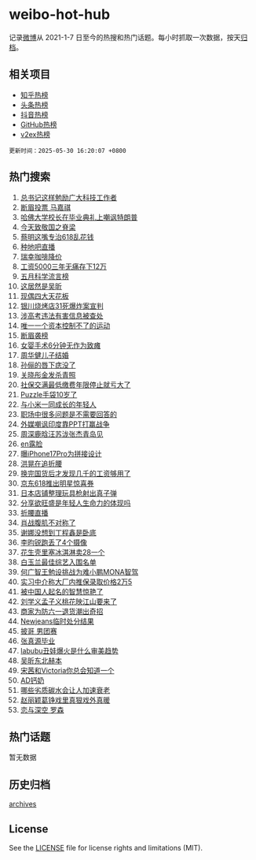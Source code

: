 # weibo-hot-hub

记录[微博](https://www.weibo.com)从 2021-1-7 日至今的热搜和热门话题。每小时抓取一次数据，按天[归档](archives)。

## 相关项目

- [知乎热榜](https://github.com/lonnyzhang423/zhihu-hot-hub)
- [头条热榜](https://github.com/lonnyzhang423/toutiao-hot-hub)
- [抖音热榜](https://github.com/lonnyzhang423/douyin-hot-hub)
- [GitHub热榜](https://github.com/lonnyzhang423/github-hot-hub)
- [v2ex热榜](https://github.com/lonnyzhang423/v2ex-hot-hub)


`更新时间：2025-05-30 16:20:07 +0800`

## 热门搜索

1. [总书记这样勉励广大科技工作者](https://m.weibo.cn/search?containerid=100103type%3D1%26t%3D10%26q%3D%23%E6%80%BB%E4%B9%A6%E8%AE%B0%E8%BF%99%E6%A0%B7%E5%8B%89%E5%8A%B1%E5%B9%BF%E5%A4%A7%E7%A7%91%E6%8A%80%E5%B7%A5%E4%BD%9C%E8%80%85%23&stream_entry_id=51&isnewpage=1&extparam=seat%3D1%26cate%3D10103%26pos%3D0%26filter_type%3Drealtimehot%26q%3D%2523%25E6%2580%25BB%25E4%25B9%25A6%25E8%25AE%25B0%25E8%25BF%2599%25E6%25A0%25B7%25E5%258B%2589%25E5%258A%25B1%25E5%25B9%25BF%25E5%25A4%25A7%25E7%25A7%2591%25E6%258A%2580%25E5%25B7%25A5%25E4%25BD%259C%25E8%2580%2585%2523%26c_type%3D51%26dgr%3D0%26stream_entry_id%3D51%26display_time%3D1748593206%26pre_seqid%3D17485932061940412096326)
1. [断眉投票 马嘉祺](https://m.weibo.cn/search?containerid=100103type%3D1%26t%3D10%26q%3D%E6%96%AD%E7%9C%89%E6%8A%95%E7%A5%A8+%E9%A9%AC%E5%98%89%E7%A5%BA&stream_entry_id=31&isnewpage=1&extparam=seat%3D1%26realpos%3D1%26flag%3D1%26stream_entry_id%3D31%26band_rank%3D1%26dgr%3D0%26pos%3D0%26filter_type%3Drealtimehot%26q%3D%25E6%2596%25AD%25E7%259C%2589%25E6%258A%2595%25E7%25A5%25A8%2520%25E9%25A9%25AC%25E5%2598%2589%25E7%25A5%25BA%26c_type%3D31%26lcate%3D5001%26cate%3D5001%26display_time%3D1748593206%26pre_seqid%3D17485932061940412096326)
1. [哈佛大学校长在毕业典礼上嘲讽特朗普](https://m.weibo.cn/search?containerid=100103type%3D1%26t%3D10%26q%3D%23%E5%93%88%E4%BD%9B%E5%A4%A7%E5%AD%A6%E6%A0%A1%E9%95%BF%E5%9C%A8%E6%AF%95%E4%B8%9A%E5%85%B8%E7%A4%BC%E4%B8%8A%E5%98%B2%E8%AE%BD%E7%89%B9%E6%9C%97%E6%99%AE%23&stream_entry_id=31&isnewpage=1&extparam=seat%3D1%26realpos%3D2%26flag%3D1%26stream_entry_id%3D31%26band_rank%3D2%26dgr%3D0%26pos%3D1%26filter_type%3Drealtimehot%26q%3D%2523%25E5%2593%2588%25E4%25BD%259B%25E5%25A4%25A7%25E5%25AD%25A6%25E6%25A0%25A1%25E9%2595%25BF%25E5%259C%25A8%25E6%25AF%2595%25E4%25B8%259A%25E5%2585%25B8%25E7%25A4%25BC%25E4%25B8%258A%25E5%2598%25B2%25E8%25AE%25BD%25E7%2589%25B9%25E6%259C%2597%25E6%2599%25AE%2523%26c_type%3D31%26lcate%3D5001%26cate%3D5001%26display_time%3D1748593206%26pre_seqid%3D17485932061940412096326)
1. [今天致敬国之脊梁](https://m.weibo.cn/search?containerid=100103type%3D1%26t%3D10%26q%3D%23%E4%BB%8A%E5%A4%A9%E8%87%B4%E6%95%AC%E5%9B%BD%E4%B9%8B%E8%84%8A%E6%A2%81%23&stream_entry_id=31&isnewpage=1&extparam=seat%3D1%26realpos%3D3%26flag%3D0%26stream_entry_id%3D31%26band_rank%3D3%26dgr%3D0%26pos%3D2%26filter_type%3Drealtimehot%26q%3D%2523%25E4%25BB%258A%25E5%25A4%25A9%25E8%2587%25B4%25E6%2595%25AC%25E5%259B%25BD%25E4%25B9%258B%25E8%2584%258A%25E6%25A2%2581%2523%26c_type%3D31%26lcate%3D5001%26cate%3D5001%26display_time%3D1748593206%26pre_seqid%3D17485932061940412096326)
1. [蔡明这嘴专治618乱花钱](https://m.weibo.cn/search?containerid=100103type%3D1%26t%3D10%26q%3D%23%E8%94%A1%E6%98%8E%E8%BF%99%E5%98%B4%E4%B8%93%E6%B2%BB618%E4%B9%B1%E8%8A%B1%E9%92%B1%23&stream_entry_id=31&isnewpage=1&extparam=seat%3D1%26lcate%3D5001%26stream_entry_id%3D31%26band_rank%3D4%26dgr%3D0%26adid%3D288222%26topic_ad%3D1%26pos%3D3%26filter_type%3Drealtimehot%26q%3D%2523%25E8%2594%25A1%25E6%2598%258E%25E8%25BF%2599%25E5%2598%25B4%25E4%25B8%2593%25E6%25B2%25BB618%25E4%25B9%25B1%25E8%258A%25B1%25E9%2592%25B1%2523%26c_type%3D31%26is_ad_pos%3D1%26cate%3D5001%26display_time%3D1748593206%26pre_seqid%3D17485932061940412096326)
1. [种地吧直播](https://m.weibo.cn/search?containerid=100103type%3D1%26t%3D10%26q%3D%E7%A7%8D%E5%9C%B0%E5%90%A7%E7%9B%B4%E6%92%AD&stream_entry_id=31&isnewpage=1&extparam=seat%3D1%26realpos%3D4%26flag%3D1%26stream_entry_id%3D31%26band_rank%3D4%26dgr%3D0%26pos%3D4%26filter_type%3Drealtimehot%26q%3D%25E7%25A7%258D%25E5%259C%25B0%25E5%2590%25A7%25E7%259B%25B4%25E6%2592%25AD%26c_type%3D31%26lcate%3D5001%26cate%3D5001%26display_time%3D1748593206%26pre_seqid%3D17485932061940412096326)
1. [瑞幸咖啡降价](https://m.weibo.cn/search?containerid=100103type%3D1%26t%3D10%26q%3D%23%E7%91%9E%E5%B9%B8%E5%92%96%E5%95%A1%E9%99%8D%E4%BB%B7%23&stream_entry_id=31&isnewpage=1&extparam=seat%3D1%26realpos%3D5%26flag%3D2%26stream_entry_id%3D31%26band_rank%3D5%26dgr%3D0%26pos%3D5%26filter_type%3Drealtimehot%26q%3D%2523%25E7%2591%259E%25E5%25B9%25B8%25E5%2592%2596%25E5%2595%25A1%25E9%2599%258D%25E4%25BB%25B7%2523%26c_type%3D31%26lcate%3D5001%26cate%3D5001%26display_time%3D1748593206%26pre_seqid%3D17485932061940412096326)
1. [工资5000三年无痛存下12万](https://m.weibo.cn/search?containerid=100103type%3D1%26t%3D10%26q%3D%E5%B7%A5%E8%B5%845000%E4%B8%89%E5%B9%B4%E6%97%A0%E7%97%9B%E5%AD%98%E4%B8%8B12%E4%B8%87&stream_entry_id=31&isnewpage=1&extparam=seat%3D1%26realpos%3D6%26flag%3D2%26stream_entry_id%3D31%26band_rank%3D6%26dgr%3D0%26pos%3D6%26filter_type%3Drealtimehot%26q%3D%25E5%25B7%25A5%25E8%25B5%25845000%25E4%25B8%2589%25E5%25B9%25B4%25E6%2597%25A0%25E7%2597%259B%25E5%25AD%2598%25E4%25B8%258B12%25E4%25B8%2587%26c_type%3D31%26lcate%3D5001%26cate%3D5001%26display_time%3D1748593206%26pre_seqid%3D17485932061940412096326)
1. [五月科学流言榜](https://m.weibo.cn/search?containerid=100103type%3D1%26t%3D10%26q%3D%23%E4%BA%94%E6%9C%88%E7%A7%91%E5%AD%A6%E6%B5%81%E8%A8%80%E6%A6%9C%23&stream_entry_id=31&isnewpage=1&extparam=seat%3D1%26lcate%3D5001%26stream_entry_id%3D31%26band_rank%3D7%26dgr%3D0%26adid%3D288358%26pos%3D7%26filter_type%3Drealtimehot%26q%3D%2523%25E4%25BA%2594%25E6%259C%2588%25E7%25A7%2591%25E5%25AD%25A6%25E6%25B5%2581%25E8%25A8%2580%25E6%25A6%259C%2523%26c_type%3D31%26is_ad_pos%3D1%26cate%3D5001%26display_time%3D1748593206%26pre_seqid%3D17485932061940412096326)
1. [这居然是吴昕](https://m.weibo.cn/search?containerid=100103type%3D1%26t%3D10%26q%3D%E8%BF%99%E5%B1%85%E7%84%B6%E6%98%AF%E5%90%B4%E6%98%95&stream_entry_id=31&isnewpage=1&extparam=seat%3D1%26realpos%3D7%26flag%3D1%26stream_entry_id%3D31%26band_rank%3D7%26dgr%3D0%26pos%3D8%26filter_type%3Drealtimehot%26q%3D%25E8%25BF%2599%25E5%25B1%2585%25E7%2584%25B6%25E6%2598%25AF%25E5%2590%25B4%25E6%2598%2595%26c_type%3D31%26lcate%3D5001%26cate%3D5001%26display_time%3D1748593206%26pre_seqid%3D17485932061940412096326)
1. [现偶四大天花板](https://m.weibo.cn/search?containerid=100103type%3D1%26t%3D10%26q%3D%E7%8E%B0%E5%81%B6%E5%9B%9B%E5%A4%A7%E5%A4%A9%E8%8A%B1%E6%9D%BF&stream_entry_id=31&isnewpage=1&extparam=seat%3D1%26realpos%3D8%26flag%3D1%26stream_entry_id%3D31%26band_rank%3D8%26dgr%3D0%26pos%3D9%26filter_type%3Drealtimehot%26q%3D%25E7%258E%25B0%25E5%2581%25B6%25E5%259B%259B%25E5%25A4%25A7%25E5%25A4%25A9%25E8%258A%25B1%25E6%259D%25BF%26c_type%3D31%26lcate%3D5001%26cate%3D5001%26display_time%3D1748593206%26pre_seqid%3D17485932061940412096326)
1. [银川烧烤店31死爆炸案宣判](https://m.weibo.cn/search?containerid=100103type%3D1%26t%3D10%26q%3D%23%E9%93%B6%E5%B7%9D%E7%83%A7%E7%83%A4%E5%BA%9731%E6%AD%BB%E7%88%86%E7%82%B8%E6%A1%88%E5%AE%A3%E5%88%A4%23&stream_entry_id=31&isnewpage=1&extparam=seat%3D1%26realpos%3D9%26flag%3D0%26stream_entry_id%3D31%26band_rank%3D9%26dgr%3D0%26pos%3D10%26filter_type%3Drealtimehot%26q%3D%2523%25E9%2593%25B6%25E5%25B7%259D%25E7%2583%25A7%25E7%2583%25A4%25E5%25BA%259731%25E6%25AD%25BB%25E7%2588%2586%25E7%2582%25B8%25E6%25A1%2588%25E5%25AE%25A3%25E5%2588%25A4%2523%26c_type%3D31%26lcate%3D5001%26cate%3D5001%26display_time%3D1748593206%26pre_seqid%3D17485932061940412096326)
1. [涉高考违法有害信息被查处](https://m.weibo.cn/search?containerid=100103type%3D1%26t%3D10%26q%3D%23%E6%B6%89%E9%AB%98%E8%80%83%E8%BF%9D%E6%B3%95%E6%9C%89%E5%AE%B3%E4%BF%A1%E6%81%AF%E8%A2%AB%E6%9F%A5%E5%A4%84%23&stream_entry_id=31&isnewpage=1&extparam=seat%3D1%26realpos%3D10%26flag%3D1%26stream_entry_id%3D31%26band_rank%3D10%26dgr%3D0%26pos%3D11%26filter_type%3Drealtimehot%26q%3D%2523%25E6%25B6%2589%25E9%25AB%2598%25E8%2580%2583%25E8%25BF%259D%25E6%25B3%2595%25E6%259C%2589%25E5%25AE%25B3%25E4%25BF%25A1%25E6%2581%25AF%25E8%25A2%25AB%25E6%259F%25A5%25E5%25A4%2584%2523%26c_type%3D31%26lcate%3D5001%26cate%3D5001%26display_time%3D1748593206%26pre_seqid%3D17485932061940412096326)
1. [唯一一个资本控制不了的运动](https://m.weibo.cn/search?containerid=100103type%3D1%26t%3D10%26q%3D%E5%94%AF%E4%B8%80%E4%B8%80%E4%B8%AA%E8%B5%84%E6%9C%AC%E6%8E%A7%E5%88%B6%E4%B8%8D%E4%BA%86%E7%9A%84%E8%BF%90%E5%8A%A8&stream_entry_id=31&isnewpage=1&extparam=seat%3D1%26realpos%3D11%26flag%3D1%26stream_entry_id%3D31%26band_rank%3D11%26dgr%3D0%26pos%3D12%26filter_type%3Drealtimehot%26q%3D%25E5%2594%25AF%25E4%25B8%2580%25E4%25B8%2580%25E4%25B8%25AA%25E8%25B5%2584%25E6%259C%25AC%25E6%258E%25A7%25E5%2588%25B6%25E4%25B8%258D%25E4%25BA%2586%25E7%259A%2584%25E8%25BF%2590%25E5%258A%25A8%26c_type%3D31%26lcate%3D5001%26cate%3D5001%26display_time%3D1748593206%26pre_seqid%3D17485932061940412096326)
1. [断眉袭榜](https://m.weibo.cn/search?containerid=100103type%3D1%26t%3D10%26q%3D%23%E6%96%AD%E7%9C%89%E8%A2%AD%E6%A6%9C%23&stream_entry_id=31&isnewpage=1&extparam=seat%3D1%26realpos%3D12%26flag%3D2%26stream_entry_id%3D31%26band_rank%3D12%26dgr%3D0%26pos%3D13%26filter_type%3Drealtimehot%26q%3D%2523%25E6%2596%25AD%25E7%259C%2589%25E8%25A2%25AD%25E6%25A6%259C%2523%26c_type%3D31%26lcate%3D5001%26cate%3D5001%26display_time%3D1748593206%26pre_seqid%3D17485932061940412096326)
1. [女婴手术6分钟无作为致瘫](https://m.weibo.cn/search?containerid=100103type%3D1%26t%3D10%26q%3D%23%E5%A5%B3%E5%A9%B4%E6%89%8B%E6%9C%AF6%E5%88%86%E9%92%9F%E6%97%A0%E4%BD%9C%E4%B8%BA%E8%87%B4%E7%98%AB%23&stream_entry_id=31&isnewpage=1&extparam=seat%3D1%26realpos%3D13%26flag%3D2%26stream_entry_id%3D31%26band_rank%3D13%26dgr%3D0%26pos%3D14%26filter_type%3Drealtimehot%26q%3D%2523%25E5%25A5%25B3%25E5%25A9%25B4%25E6%2589%258B%25E6%259C%25AF6%25E5%2588%2586%25E9%2592%259F%25E6%2597%25A0%25E4%25BD%259C%25E4%25B8%25BA%25E8%2587%25B4%25E7%2598%25AB%2523%26c_type%3D31%26lcate%3D5001%26cate%3D5001%26display_time%3D1748593206%26pre_seqid%3D17485932061940412096326)
1. [周华健儿子结婚](https://m.weibo.cn/search?containerid=100103type%3D1%26t%3D10%26q%3D%23%E5%91%A8%E5%8D%8E%E5%81%A5%E5%84%BF%E5%AD%90%E7%BB%93%E5%A9%9A%23&stream_entry_id=31&isnewpage=1&extparam=seat%3D1%26realpos%3D14%26flag%3D1%26stream_entry_id%3D31%26band_rank%3D14%26dgr%3D0%26pos%3D15%26filter_type%3Drealtimehot%26q%3D%2523%25E5%2591%25A8%25E5%258D%258E%25E5%2581%25A5%25E5%2584%25BF%25E5%25AD%2590%25E7%25BB%2593%25E5%25A9%259A%2523%26c_type%3D31%26lcate%3D5001%26cate%3D5001%26display_time%3D1748593206%26pre_seqid%3D17485932061940412096326)
1. [孙俪的唇下痣没了](https://m.weibo.cn/search?containerid=100103type%3D1%26t%3D10%26q%3D%23%E5%AD%99%E4%BF%AA%E7%9A%84%E5%94%87%E4%B8%8B%E7%97%A3%E6%B2%A1%E4%BA%86%23&stream_entry_id=31&isnewpage=1&extparam=seat%3D1%26realpos%3D15%26flag%3D2%26stream_entry_id%3D31%26band_rank%3D15%26dgr%3D0%26pos%3D16%26filter_type%3Drealtimehot%26q%3D%2523%25E5%25AD%2599%25E4%25BF%25AA%25E7%259A%2584%25E5%2594%2587%25E4%25B8%258B%25E7%2597%25A3%25E6%25B2%25A1%25E4%25BA%2586%2523%26c_type%3D31%26lcate%3D5001%26cate%3D5001%26display_time%3D1748593206%26pre_seqid%3D17485932061940412096326)
1. [关晓彤金发杀青照](https://m.weibo.cn/search?containerid=100103type%3D1%26t%3D10%26q%3D%E5%85%B3%E6%99%93%E5%BD%A4%E9%87%91%E5%8F%91%E6%9D%80%E9%9D%92%E7%85%A7&stream_entry_id=31&isnewpage=1&extparam=seat%3D1%26realpos%3D16%26flag%3D1%26stream_entry_id%3D31%26band_rank%3D16%26dgr%3D0%26pos%3D17%26filter_type%3Drealtimehot%26q%3D%25E5%2585%25B3%25E6%2599%2593%25E5%25BD%25A4%25E9%2587%2591%25E5%258F%2591%25E6%259D%2580%25E9%259D%2592%25E7%2585%25A7%26c_type%3D31%26lcate%3D5001%26cate%3D5001%26display_time%3D1748593206%26pre_seqid%3D17485932061940412096326)
1. [社保交满最低缴费年限停止就亏大了](https://m.weibo.cn/search?containerid=100103type%3D1%26t%3D10%26q%3D%E7%A4%BE%E4%BF%9D%E4%BA%A4%E6%BB%A1%E6%9C%80%E4%BD%8E%E7%BC%B4%E8%B4%B9%E5%B9%B4%E9%99%90%E5%81%9C%E6%AD%A2%E5%B0%B1%E4%BA%8F%E5%A4%A7%E4%BA%86&stream_entry_id=31&isnewpage=1&extparam=seat%3D1%26realpos%3D17%26flag%3D0%26stream_entry_id%3D31%26band_rank%3D17%26dgr%3D0%26pos%3D18%26filter_type%3Drealtimehot%26q%3D%25E7%25A4%25BE%25E4%25BF%259D%25E4%25BA%25A4%25E6%25BB%25A1%25E6%259C%2580%25E4%25BD%258E%25E7%25BC%25B4%25E8%25B4%25B9%25E5%25B9%25B4%25E9%2599%2590%25E5%2581%259C%25E6%25AD%25A2%25E5%25B0%25B1%25E4%25BA%258F%25E5%25A4%25A7%25E4%25BA%2586%26c_type%3D31%26lcate%3D5001%26cate%3D5001%26display_time%3D1748593206%26pre_seqid%3D17485932061940412096326)
1. [Puzzle手袋10岁了](https://m.weibo.cn/search?containerid=100103type%3D1%26t%3D10%26q%3D%23Puzzle%E6%89%8B%E8%A2%8B10%E5%B2%81%E4%BA%86%23&stream_entry_id=31&isnewpage=1&extparam=seat%3D1%26realpos%3D18%26flag%3D1%26stream_entry_id%3D31%26band_rank%3D18%26dgr%3D0%26pos%3D19%26filter_type%3Drealtimehot%26q%3D%2523Puzzle%25E6%2589%258B%25E8%25A2%258B10%25E5%25B2%2581%25E4%25BA%2586%2523%26c_type%3D31%26lcate%3D5001%26cate%3D5001%26display_time%3D1748593206%26pre_seqid%3D17485932061940412096326)
1. [与小米一同成长的年轻人](https://m.weibo.cn/search?containerid=100103type%3D1%26t%3D10%26q%3D%23%E4%B8%8E%E5%B0%8F%E7%B1%B3%E4%B8%80%E5%90%8C%E6%88%90%E9%95%BF%E7%9A%84%E5%B9%B4%E8%BD%BB%E4%BA%BA%23&stream_entry_id=31&isnewpage=1&extparam=seat%3D1%26realpos%3D19%26flag%3D1%26stream_entry_id%3D31%26band_rank%3D19%26dgr%3D0%26pos%3D20%26filter_type%3Drealtimehot%26q%3D%2523%25E4%25B8%258E%25E5%25B0%258F%25E7%25B1%25B3%25E4%25B8%2580%25E5%2590%258C%25E6%2588%2590%25E9%2595%25BF%25E7%259A%2584%25E5%25B9%25B4%25E8%25BD%25BB%25E4%25BA%25BA%2523%26c_type%3D31%26lcate%3D5001%26cate%3D5001%26display_time%3D1748593206%26pre_seqid%3D17485932061940412096326)
1. [职场中很多问题是不需要回答的](https://m.weibo.cn/search?containerid=100103type%3D1%26t%3D10%26q%3D%E8%81%8C%E5%9C%BA%E4%B8%AD%E5%BE%88%E5%A4%9A%E9%97%AE%E9%A2%98%E6%98%AF%E4%B8%8D%E9%9C%80%E8%A6%81%E5%9B%9E%E7%AD%94%E7%9A%84&stream_entry_id=31&isnewpage=1&extparam=seat%3D1%26realpos%3D20%26flag%3D1%26stream_entry_id%3D31%26band_rank%3D20%26dgr%3D0%26is_ai_ask%3D1%26pos%3D21%26filter_type%3Drealtimehot%26q%3D%25E8%2581%258C%25E5%259C%25BA%25E4%25B8%25AD%25E5%25BE%2588%25E5%25A4%259A%25E9%2597%25AE%25E9%25A2%2598%25E6%2598%25AF%25E4%25B8%258D%25E9%259C%2580%25E8%25A6%2581%25E5%259B%259E%25E7%25AD%2594%25E7%259A%2584%26c_type%3D31%26lcate%3D5001%26cate%3D5001%26display_time%3D1748593206%26pre_seqid%3D17485932061940412096326)
1. [外媒嘲讽印度靠PPT打赢战争](https://m.weibo.cn/search?containerid=100103type%3D1%26t%3D10%26q%3D%23%E5%A4%96%E5%AA%92%E5%98%B2%E8%AE%BD%E5%8D%B0%E5%BA%A6%E9%9D%A0PPT%E6%89%93%E8%B5%A2%E6%88%98%E4%BA%89%23&stream_entry_id=31&isnewpage=1&extparam=seat%3D1%26realpos%3D21%26flag%3D0%26stream_entry_id%3D31%26band_rank%3D21%26dgr%3D0%26pos%3D22%26filter_type%3Drealtimehot%26q%3D%2523%25E5%25A4%2596%25E5%25AA%2592%25E5%2598%25B2%25E8%25AE%25BD%25E5%258D%25B0%25E5%25BA%25A6%25E9%259D%25A0PPT%25E6%2589%2593%25E8%25B5%25A2%25E6%2588%2598%25E4%25BA%2589%2523%26c_type%3D31%26lcate%3D5001%26cate%3D5001%26display_time%3D1748593206%26pre_seqid%3D17485932061940412096326)
1. [周深鹿晗汪苏泷张杰青岛见](https://m.weibo.cn/search?containerid=100103type%3D1%26t%3D10%26q%3D%23%E5%91%A8%E6%B7%B1%E9%B9%BF%E6%99%97%E6%B1%AA%E8%8B%8F%E6%B3%B7%E5%BC%A0%E6%9D%B0%E9%9D%92%E5%B2%9B%E8%A7%81%23&stream_entry_id=31&isnewpage=1&extparam=seat%3D1%26realpos%3D22%26flag%3D1%26stream_entry_id%3D31%26band_rank%3D22%26dgr%3D0%26pos%3D23%26filter_type%3Drealtimehot%26q%3D%2523%25E5%2591%25A8%25E6%25B7%25B1%25E9%25B9%25BF%25E6%2599%2597%25E6%25B1%25AA%25E8%258B%258F%25E6%25B3%25B7%25E5%25BC%25A0%25E6%259D%25B0%25E9%259D%2592%25E5%25B2%259B%25E8%25A7%2581%2523%26c_type%3D31%26lcate%3D5001%26cate%3D5001%26display_time%3D1748593206%26pre_seqid%3D17485932061940412096326)
1. [en露脸](https://m.weibo.cn/search?containerid=100103type%3D1%26t%3D10%26q%3Den%E9%9C%B2%E8%84%B8&stream_entry_id=31&isnewpage=1&extparam=seat%3D1%26realpos%3D23%26flag%3D0%26stream_entry_id%3D31%26band_rank%3D23%26dgr%3D0%26pos%3D24%26filter_type%3Drealtimehot%26q%3Den%25E9%259C%25B2%25E8%2584%25B8%26c_type%3D31%26lcate%3D5001%26cate%3D5001%26display_time%3D1748593206%26pre_seqid%3D17485932061940412096326)
1. [曝iPhone17Pro为拼接设计](https://m.weibo.cn/search?containerid=100103type%3D1%26t%3D10%26q%3D%23%E6%9B%9DiPhone17Pro%E4%B8%BA%E6%8B%BC%E6%8E%A5%E8%AE%BE%E8%AE%A1%23&stream_entry_id=31&isnewpage=1&extparam=seat%3D1%26realpos%3D24%26flag%3D1%26stream_entry_id%3D31%26band_rank%3D24%26dgr%3D0%26pos%3D25%26filter_type%3Drealtimehot%26q%3D%2523%25E6%259B%259DiPhone17Pro%25E4%25B8%25BA%25E6%258B%25BC%25E6%258E%25A5%25E8%25AE%25BE%25E8%25AE%25A1%2523%26c_type%3D31%26lcate%3D5001%26cate%3D5001%26display_time%3D1748593206%26pre_seqid%3D17485932061940412096326)
1. [洪晃在追折腰](https://m.weibo.cn/search?containerid=100103type%3D1%26t%3D10%26q%3D%E6%B4%AA%E6%99%83%E5%9C%A8%E8%BF%BD%E6%8A%98%E8%85%B0&stream_entry_id=31&isnewpage=1&extparam=seat%3D1%26realpos%3D25%26flag%3D0%26stream_entry_id%3D31%26band_rank%3D25%26dgr%3D0%26pos%3D26%26filter_type%3Drealtimehot%26q%3D%25E6%25B4%25AA%25E6%2599%2583%25E5%259C%25A8%25E8%25BF%25BD%25E6%258A%2598%25E8%2585%25B0%26c_type%3D31%26lcate%3D5001%26cate%3D5001%26display_time%3D1748593206%26pre_seqid%3D17485932061940412096326)
1. [换完国货后才发现几千的工资够用了](https://m.weibo.cn/search?containerid=100103type%3D1%26t%3D10%26q%3D%23%E6%8D%A2%E5%AE%8C%E5%9B%BD%E8%B4%A7%E5%90%8E%E6%89%8D%E5%8F%91%E7%8E%B0%E5%87%A0%E5%8D%83%E7%9A%84%E5%B7%A5%E8%B5%84%E5%A4%9F%E7%94%A8%E4%BA%86%23&stream_entry_id=31&isnewpage=1&extparam=seat%3D1%26realpos%3D26%26flag%3D1%26stream_entry_id%3D31%26band_rank%3D26%26dgr%3D0%26pos%3D27%26filter_type%3Drealtimehot%26q%3D%2523%25E6%258D%25A2%25E5%25AE%258C%25E5%259B%25BD%25E8%25B4%25A7%25E5%2590%258E%25E6%2589%258D%25E5%258F%2591%25E7%258E%25B0%25E5%2587%25A0%25E5%258D%2583%25E7%259A%2584%25E5%25B7%25A5%25E8%25B5%2584%25E5%25A4%259F%25E7%2594%25A8%25E4%25BA%2586%2523%26c_type%3D31%26lcate%3D5001%26cate%3D5001%26display_time%3D1748593206%26pre_seqid%3D17485932061940412096326)
1. [京东618推出明星惊喜券](https://m.weibo.cn/search?containerid=100103type%3D1%26t%3D10%26q%3D%23%E4%BA%AC%E4%B8%9C618%E6%8E%A8%E5%87%BA%E6%98%8E%E6%98%9F%E6%83%8A%E5%96%9C%E5%88%B8%23&stream_entry_id=31&isnewpage=1&extparam=seat%3D1%26realpos%3D27%26flag%3D1%26stream_entry_id%3D31%26band_rank%3D27%26dgr%3D0%26pos%3D28%26filter_type%3Drealtimehot%26q%3D%2523%25E4%25BA%25AC%25E4%25B8%259C618%25E6%258E%25A8%25E5%2587%25BA%25E6%2598%258E%25E6%2598%259F%25E6%2583%258A%25E5%2596%259C%25E5%2588%25B8%2523%26c_type%3D31%26lcate%3D5001%26cate%3D5001%26display_time%3D1748593206%26pre_seqid%3D17485932061940412096326)
1. [日本店铺整理玩具枪射出真子弹](https://m.weibo.cn/search?containerid=100103type%3D1%26t%3D10%26q%3D%23%E6%97%A5%E6%9C%AC%E5%BA%97%E9%93%BA%E6%95%B4%E7%90%86%E7%8E%A9%E5%85%B7%E6%9E%AA%E5%B0%84%E5%87%BA%E7%9C%9F%E5%AD%90%E5%BC%B9%23&stream_entry_id=31&isnewpage=1&extparam=seat%3D1%26realpos%3D28%26flag%3D1%26stream_entry_id%3D31%26band_rank%3D28%26dgr%3D0%26pos%3D29%26filter_type%3Drealtimehot%26q%3D%2523%25E6%2597%25A5%25E6%259C%25AC%25E5%25BA%2597%25E9%2593%25BA%25E6%2595%25B4%25E7%2590%2586%25E7%258E%25A9%25E5%2585%25B7%25E6%259E%25AA%25E5%25B0%2584%25E5%2587%25BA%25E7%259C%259F%25E5%25AD%2590%25E5%25BC%25B9%2523%26c_type%3D31%26lcate%3D5001%26cate%3D5001%26display_time%3D1748593206%26pre_seqid%3D17485932061940412096326)
1. [分享欲旺盛是年轻人生命力的体现吗](https://m.weibo.cn/search?containerid=100103type%3D1%26t%3D10%26q%3D%E5%88%86%E4%BA%AB%E6%AC%B2%E6%97%BA%E7%9B%9B%E6%98%AF%E5%B9%B4%E8%BD%BB%E4%BA%BA%E7%94%9F%E5%91%BD%E5%8A%9B%E7%9A%84%E4%BD%93%E7%8E%B0%E5%90%97&stream_entry_id=31&isnewpage=1&extparam=seat%3D1%26realpos%3D29%26flag%3D1%26stream_entry_id%3D31%26band_rank%3D29%26dgr%3D0%26is_ai_ask%3D1%26pos%3D30%26filter_type%3Drealtimehot%26q%3D%25E5%2588%2586%25E4%25BA%25AB%25E6%25AC%25B2%25E6%2597%25BA%25E7%259B%259B%25E6%2598%25AF%25E5%25B9%25B4%25E8%25BD%25BB%25E4%25BA%25BA%25E7%2594%259F%25E5%2591%25BD%25E5%258A%259B%25E7%259A%2584%25E4%25BD%2593%25E7%258E%25B0%25E5%2590%2597%26c_type%3D31%26lcate%3D5001%26cate%3D5001%26display_time%3D1748593206%26pre_seqid%3D17485932061940412096326)
1. [折腰直播](https://m.weibo.cn/search?containerid=100103type%3D1%26t%3D10%26q%3D%E6%8A%98%E8%85%B0%E7%9B%B4%E6%92%AD&stream_entry_id=31&isnewpage=1&extparam=seat%3D1%26realpos%3D30%26flag%3D1%26stream_entry_id%3D31%26band_rank%3D30%26dgr%3D0%26pos%3D31%26filter_type%3Drealtimehot%26q%3D%25E6%258A%2598%25E8%2585%25B0%25E7%259B%25B4%25E6%2592%25AD%26c_type%3D31%26lcate%3D5001%26cate%3D5001%26display_time%3D1748593206%26pre_seqid%3D17485932061940412096326)
1. [肖战腹肌不对称了](https://m.weibo.cn/search?containerid=100103type%3D1%26t%3D10%26q%3D%23%E8%82%96%E6%88%98%E8%85%B9%E8%82%8C%E4%B8%8D%E5%AF%B9%E7%A7%B0%E4%BA%86%23&stream_entry_id=31&isnewpage=1&extparam=seat%3D1%26realpos%3D31%26flag%3D1%26stream_entry_id%3D31%26band_rank%3D31%26dgr%3D0%26pos%3D32%26filter_type%3Drealtimehot%26q%3D%2523%25E8%2582%2596%25E6%2588%2598%25E8%2585%25B9%25E8%2582%258C%25E4%25B8%258D%25E5%25AF%25B9%25E7%25A7%25B0%25E4%25BA%2586%2523%26c_type%3D31%26lcate%3D5001%26cate%3D5001%26display_time%3D1748593206%26pre_seqid%3D17485932061940412096326)
1. [谢娜没想到丁程鑫是卧底](https://m.weibo.cn/search?containerid=100103type%3D1%26t%3D10%26q%3D%E8%B0%A2%E5%A8%9C%E6%B2%A1%E6%83%B3%E5%88%B0%E4%B8%81%E7%A8%8B%E9%91%AB%E6%98%AF%E5%8D%A7%E5%BA%95&stream_entry_id=31&isnewpage=1&extparam=seat%3D1%26realpos%3D32%26flag%3D1%26stream_entry_id%3D31%26band_rank%3D32%26dgr%3D0%26pos%3D33%26filter_type%3Drealtimehot%26q%3D%25E8%25B0%25A2%25E5%25A8%259C%25E6%25B2%25A1%25E6%2583%25B3%25E5%2588%25B0%25E4%25B8%2581%25E7%25A8%258B%25E9%2591%25AB%25E6%2598%25AF%25E5%258D%25A7%25E5%25BA%2595%26c_type%3D31%26lcate%3D5001%26cate%3D5001%26display_time%3D1748593206%26pre_seqid%3D17485932061940412096326)
1. [李昀锐跑丢了4个摄像](https://m.weibo.cn/search?containerid=100103type%3D1%26t%3D10%26q%3D%23%E6%9D%8E%E6%98%80%E9%94%90%E8%B7%91%E4%B8%A2%E4%BA%864%E4%B8%AA%E6%91%84%E5%83%8F%23&stream_entry_id=31&isnewpage=1&extparam=seat%3D1%26realpos%3D33%26flag%3D1%26stream_entry_id%3D31%26band_rank%3D33%26dgr%3D0%26pos%3D34%26filter_type%3Drealtimehot%26q%3D%2523%25E6%259D%258E%25E6%2598%2580%25E9%2594%2590%25E8%25B7%2591%25E4%25B8%25A2%25E4%25BA%25864%25E4%25B8%25AA%25E6%2591%2584%25E5%2583%258F%2523%26c_type%3D31%26lcate%3D5001%26cate%3D5001%26display_time%3D1748593206%26pre_seqid%3D17485932061940412096326)
1. [花生壳里塞冰淇淋卖28一个](https://m.weibo.cn/search?containerid=100103type%3D1%26t%3D10%26q%3D%23%E8%8A%B1%E7%94%9F%E5%A3%B3%E9%87%8C%E5%A1%9E%E5%86%B0%E6%B7%87%E6%B7%8B%E5%8D%9628%E4%B8%80%E4%B8%AA%23&stream_entry_id=31&isnewpage=1&extparam=seat%3D1%26realpos%3D34%26flag%3D0%26stream_entry_id%3D31%26band_rank%3D34%26dgr%3D0%26pos%3D35%26filter_type%3Drealtimehot%26q%3D%2523%25E8%258A%25B1%25E7%2594%259F%25E5%25A3%25B3%25E9%2587%258C%25E5%25A1%259E%25E5%2586%25B0%25E6%25B7%2587%25E6%25B7%258B%25E5%258D%259628%25E4%25B8%2580%25E4%25B8%25AA%2523%26c_type%3D31%26lcate%3D5001%26cate%3D5001%26display_time%3D1748593206%26pre_seqid%3D17485932061940412096326)
1. [白玉兰最佳综艺入围名单](https://m.weibo.cn/search?containerid=100103type%3D1%26t%3D10%26q%3D%23%E7%99%BD%E7%8E%89%E5%85%B0%E6%9C%80%E4%BD%B3%E7%BB%BC%E8%89%BA%E5%85%A5%E5%9B%B4%E5%90%8D%E5%8D%95%23&stream_entry_id=31&isnewpage=1&extparam=seat%3D1%26realpos%3D35%26flag%3D1%26stream_entry_id%3D31%26band_rank%3D35%26dgr%3D0%26pos%3D36%26filter_type%3Drealtimehot%26q%3D%2523%25E7%2599%25BD%25E7%258E%2589%25E5%2585%25B0%25E6%259C%2580%25E4%25BD%25B3%25E7%25BB%25BC%25E8%2589%25BA%25E5%2585%25A5%25E5%259B%25B4%25E5%2590%258D%25E5%258D%2595%2523%26c_type%3D31%26lcate%3D5001%26cate%3D5001%26display_time%3D1748593206%26pre_seqid%3D17485932061940412096326)
1. [何广智王勉设挑战为难小鹏MONA智驾](https://m.weibo.cn/search?containerid=100103type%3D1%26t%3D10%26q%3D%23%E4%BD%95%E5%B9%BF%E6%99%BA%E7%8E%8B%E5%8B%89%E8%AE%BE%E6%8C%91%E6%88%98%E4%B8%BA%E9%9A%BE%E5%B0%8F%E9%B9%8FMONA%E6%99%BA%E9%A9%BE%23&stream_entry_id=31&isnewpage=1&extparam=seat%3D1%26realpos%3D36%26flag%3D1%26stream_entry_id%3D31%26band_rank%3D36%26dgr%3D0%26pos%3D37%26filter_type%3Drealtimehot%26q%3D%2523%25E4%25BD%2595%25E5%25B9%25BF%25E6%2599%25BA%25E7%258E%258B%25E5%258B%2589%25E8%25AE%25BE%25E6%258C%2591%25E6%2588%2598%25E4%25B8%25BA%25E9%259A%25BE%25E5%25B0%258F%25E9%25B9%258FMONA%25E6%2599%25BA%25E9%25A9%25BE%2523%26c_type%3D31%26lcate%3D5001%26cate%3D5001%26display_time%3D1748593206%26pre_seqid%3D17485932061940412096326)
1. [实习中介称大厂内推保录取价格2万5](https://m.weibo.cn/search?containerid=100103type%3D1%26t%3D10%26q%3D%23%E5%AE%9E%E4%B9%A0%E4%B8%AD%E4%BB%8B%E7%A7%B0%E5%A4%A7%E5%8E%82%E5%86%85%E6%8E%A8%E4%BF%9D%E5%BD%95%E5%8F%96%E4%BB%B7%E6%A0%BC2%E4%B8%875%23&stream_entry_id=31&isnewpage=1&extparam=seat%3D1%26realpos%3D37%26flag%3D1%26stream_entry_id%3D31%26band_rank%3D37%26dgr%3D0%26pos%3D38%26filter_type%3Drealtimehot%26q%3D%2523%25E5%25AE%259E%25E4%25B9%25A0%25E4%25B8%25AD%25E4%25BB%258B%25E7%25A7%25B0%25E5%25A4%25A7%25E5%258E%2582%25E5%2586%2585%25E6%258E%25A8%25E4%25BF%259D%25E5%25BD%2595%25E5%258F%2596%25E4%25BB%25B7%25E6%25A0%25BC2%25E4%25B8%25875%2523%26c_type%3D31%26lcate%3D5001%26cate%3D5001%26display_time%3D1748593206%26pre_seqid%3D17485932061940412096326)
1. [被中国人起名的智慧惊艳了](https://m.weibo.cn/search?containerid=100103type%3D1%26t%3D10%26q%3D%23%E8%A2%AB%E4%B8%AD%E5%9B%BD%E4%BA%BA%E8%B5%B7%E5%90%8D%E7%9A%84%E6%99%BA%E6%85%A7%E6%83%8A%E8%89%B3%E4%BA%86%23&stream_entry_id=31&isnewpage=1&extparam=seat%3D1%26realpos%3D38%26flag%3D1%26stream_entry_id%3D31%26band_rank%3D38%26dgr%3D0%26pos%3D39%26filter_type%3Drealtimehot%26q%3D%2523%25E8%25A2%25AB%25E4%25B8%25AD%25E5%259B%25BD%25E4%25BA%25BA%25E8%25B5%25B7%25E5%2590%258D%25E7%259A%2584%25E6%2599%25BA%25E6%2585%25A7%25E6%2583%258A%25E8%2589%25B3%25E4%25BA%2586%2523%26c_type%3D31%26lcate%3D5001%26cate%3D5001%26display_time%3D1748593206%26pre_seqid%3D17485932061940412096326)
1. [刘学义孟子义桃花映江山要来了](https://m.weibo.cn/search?containerid=100103type%3D1%26t%3D10%26q%3D%23%E5%88%98%E5%AD%A6%E4%B9%89%E5%AD%9F%E5%AD%90%E4%B9%89%E6%A1%83%E8%8A%B1%E6%98%A0%E6%B1%9F%E5%B1%B1%E8%A6%81%E6%9D%A5%E4%BA%86%23&stream_entry_id=31&isnewpage=1&extparam=seat%3D1%26realpos%3D39%26flag%3D1%26stream_entry_id%3D31%26band_rank%3D39%26dgr%3D0%26pos%3D40%26filter_type%3Drealtimehot%26q%3D%2523%25E5%2588%2598%25E5%25AD%25A6%25E4%25B9%2589%25E5%25AD%259F%25E5%25AD%2590%25E4%25B9%2589%25E6%25A1%2583%25E8%258A%25B1%25E6%2598%25A0%25E6%25B1%259F%25E5%25B1%25B1%25E8%25A6%2581%25E6%259D%25A5%25E4%25BA%2586%2523%26c_type%3D31%26lcate%3D5001%26cate%3D5001%26display_time%3D1748593206%26pre_seqid%3D17485932061940412096326)
1. [商家为防六一退货潮出奇招](https://m.weibo.cn/search?containerid=100103type%3D1%26t%3D10%26q%3D%23%E5%95%86%E5%AE%B6%E4%B8%BA%E9%98%B2%E5%85%AD%E4%B8%80%E9%80%80%E8%B4%A7%E6%BD%AE%E5%87%BA%E5%A5%87%E6%8B%9B%23&stream_entry_id=31&isnewpage=1&extparam=seat%3D1%26realpos%3D40%26flag%3D1%26stream_entry_id%3D31%26band_rank%3D40%26dgr%3D0%26pos%3D41%26filter_type%3Drealtimehot%26q%3D%2523%25E5%2595%2586%25E5%25AE%25B6%25E4%25B8%25BA%25E9%2598%25B2%25E5%2585%25AD%25E4%25B8%2580%25E9%2580%2580%25E8%25B4%25A7%25E6%25BD%25AE%25E5%2587%25BA%25E5%25A5%2587%25E6%258B%259B%2523%26c_type%3D31%26lcate%3D5001%26cate%3D5001%26display_time%3D1748593206%26pre_seqid%3D17485932061940412096326)
1. [Newjeans临时处分结果](https://m.weibo.cn/search?containerid=100103type%3D1%26t%3D10%26q%3D%23Newjeans%E4%B8%B4%E6%97%B6%E5%A4%84%E5%88%86%E7%BB%93%E6%9E%9C%23&stream_entry_id=31&isnewpage=1&extparam=seat%3D1%26realpos%3D41%26flag%3D0%26stream_entry_id%3D31%26band_rank%3D41%26dgr%3D0%26pos%3D42%26filter_type%3Drealtimehot%26q%3D%2523Newjeans%25E4%25B8%25B4%25E6%2597%25B6%25E5%25A4%2584%25E5%2588%2586%25E7%25BB%2593%25E6%259E%259C%2523%26c_type%3D31%26lcate%3D5001%26cate%3D5001%26display_time%3D1748593206%26pre_seqid%3D17485932061940412096326)
1. [披哥 男团赛](https://m.weibo.cn/search?containerid=100103type%3D1%26t%3D10%26q%3D%E6%8A%AB%E5%93%A5+%E7%94%B7%E5%9B%A2%E8%B5%9B&stream_entry_id=31&isnewpage=1&extparam=seat%3D1%26realpos%3D42%26flag%3D1%26stream_entry_id%3D31%26band_rank%3D42%26dgr%3D0%26pos%3D43%26filter_type%3Drealtimehot%26q%3D%25E6%258A%25AB%25E5%2593%25A5%2520%25E7%2594%25B7%25E5%259B%25A2%25E8%25B5%259B%26c_type%3D31%26lcate%3D5001%26cate%3D5001%26display_time%3D1748593206%26pre_seqid%3D17485932061940412096326)
1. [张真源毕业](https://m.weibo.cn/search?containerid=100103type%3D1%26t%3D10%26q%3D%23%E5%BC%A0%E7%9C%9F%E6%BA%90%E6%AF%95%E4%B8%9A%23&stream_entry_id=31&isnewpage=1&extparam=seat%3D1%26realpos%3D43%26flag%3D0%26stream_entry_id%3D31%26band_rank%3D43%26dgr%3D0%26pos%3D44%26filter_type%3Drealtimehot%26q%3D%2523%25E5%25BC%25A0%25E7%259C%259F%25E6%25BA%2590%25E6%25AF%2595%25E4%25B8%259A%2523%26c_type%3D31%26lcate%3D5001%26cate%3D5001%26display_time%3D1748593206%26pre_seqid%3D17485932061940412096326)
1. [labubu丑娃爆火是什么审美趋势](https://m.weibo.cn/search?containerid=100103type%3D1%26t%3D10%26q%3Dlabubu%E4%B8%91%E5%A8%83%E7%88%86%E7%81%AB%E6%98%AF%E4%BB%80%E4%B9%88%E5%AE%A1%E7%BE%8E%E8%B6%8B%E5%8A%BF&stream_entry_id=31&isnewpage=1&extparam=seat%3D1%26realpos%3D44%26flag%3D1%26stream_entry_id%3D31%26band_rank%3D44%26dgr%3D0%26is_ai_ask%3D1%26pos%3D45%26filter_type%3Drealtimehot%26q%3Dlabubu%25E4%25B8%2591%25E5%25A8%2583%25E7%2588%2586%25E7%2581%25AB%25E6%2598%25AF%25E4%25BB%2580%25E4%25B9%2588%25E5%25AE%25A1%25E7%25BE%258E%25E8%25B6%258B%25E5%258A%25BF%26c_type%3D31%26lcate%3D5001%26cate%3D5001%26display_time%3D1748593206%26pre_seqid%3D17485932061940412096326)
1. [吴昕东北赫本](https://m.weibo.cn/search?containerid=100103type%3D1%26t%3D10%26q%3D%E5%90%B4%E6%98%95%E4%B8%9C%E5%8C%97%E8%B5%AB%E6%9C%AC&stream_entry_id=31&isnewpage=1&extparam=seat%3D1%26realpos%3D45%26flag%3D1%26stream_entry_id%3D31%26band_rank%3D45%26dgr%3D0%26pos%3D46%26filter_type%3Drealtimehot%26q%3D%25E5%2590%25B4%25E6%2598%2595%25E4%25B8%259C%25E5%258C%2597%25E8%25B5%25AB%25E6%259C%25AC%26c_type%3D31%26lcate%3D5001%26cate%3D5001%26display_time%3D1748593206%26pre_seqid%3D17485932061940412096326)
1. [宋茜和Victoria你总会知道一个](https://m.weibo.cn/search?containerid=100103type%3D1%26t%3D10%26q%3D%E5%AE%8B%E8%8C%9C%E5%92%8CVictoria%E4%BD%A0%E6%80%BB%E4%BC%9A%E7%9F%A5%E9%81%93%E4%B8%80%E4%B8%AA&stream_entry_id=31&isnewpage=1&extparam=seat%3D1%26realpos%3D46%26flag%3D1%26stream_entry_id%3D31%26band_rank%3D46%26dgr%3D0%26pos%3D47%26filter_type%3Drealtimehot%26q%3D%25E5%25AE%258B%25E8%258C%259C%25E5%2592%258CVictoria%25E4%25BD%25A0%25E6%2580%25BB%25E4%25BC%259A%25E7%259F%25A5%25E9%2581%2593%25E4%25B8%2580%25E4%25B8%25AA%26c_type%3D31%26lcate%3D5001%26cate%3D5001%26display_time%3D1748593206%26pre_seqid%3D17485932061940412096326)
1. [AD钙奶](https://m.weibo.cn/search?containerid=100103type%3D1%26t%3D10%26q%3DAD%E9%92%99%E5%A5%B6&stream_entry_id=31&isnewpage=1&extparam=seat%3D1%26realpos%3D47%26flag%3D1%26stream_entry_id%3D31%26band_rank%3D47%26dgr%3D0%26pos%3D48%26filter_type%3Drealtimehot%26q%3DAD%25E9%2592%2599%25E5%25A5%25B6%26c_type%3D31%26lcate%3D5001%26cate%3D5001%26display_time%3D1748593206%26pre_seqid%3D17485932061940412096326)
1. [哪些劣质碳水会让人加速衰老](https://m.weibo.cn/search?containerid=100103type%3D1%26t%3D10%26q%3D%E5%93%AA%E4%BA%9B%E5%8A%A3%E8%B4%A8%E7%A2%B3%E6%B0%B4%E4%BC%9A%E8%AE%A9%E4%BA%BA%E5%8A%A0%E9%80%9F%E8%A1%B0%E8%80%81&stream_entry_id=31&isnewpage=1&extparam=seat%3D1%26realpos%3D48%26flag%3D1%26stream_entry_id%3D31%26band_rank%3D48%26dgr%3D0%26pos%3D49%26filter_type%3Drealtimehot%26q%3D%25E5%2593%25AA%25E4%25BA%259B%25E5%258A%25A3%25E8%25B4%25A8%25E7%25A2%25B3%25E6%25B0%25B4%25E4%25BC%259A%25E8%25AE%25A9%25E4%25BA%25BA%25E5%258A%25A0%25E9%2580%259F%25E8%25A1%25B0%25E8%2580%2581%26c_type%3D31%26lcate%3D5001%26cate%3D5001%26display_time%3D1748593206%26pre_seqid%3D17485932061940412096326)
1. [赵丽颖葛铮戏里真狠戏外真暖](https://m.weibo.cn/search?containerid=100103type%3D1%26t%3D10%26q%3D%E8%B5%B5%E4%B8%BD%E9%A2%96%E8%91%9B%E9%93%AE%E6%88%8F%E9%87%8C%E7%9C%9F%E7%8B%A0%E6%88%8F%E5%A4%96%E7%9C%9F%E6%9A%96&stream_entry_id=31&isnewpage=1&extparam=seat%3D1%26realpos%3D49%26flag%3D1%26stream_entry_id%3D31%26band_rank%3D49%26dgr%3D0%26pos%3D50%26filter_type%3Drealtimehot%26q%3D%25E8%25B5%25B5%25E4%25B8%25BD%25E9%25A2%2596%25E8%2591%259B%25E9%2593%25AE%25E6%2588%258F%25E9%2587%258C%25E7%259C%259F%25E7%258B%25A0%25E6%2588%258F%25E5%25A4%2596%25E7%259C%259F%25E6%259A%2596%26c_type%3D31%26lcate%3D5001%26cate%3D5001%26display_time%3D1748593206%26pre_seqid%3D17485932061940412096326)
1. [恋与深空 罗森](https://m.weibo.cn/search?containerid=100103type%3D1%26t%3D10%26q%3D%E6%81%8B%E4%B8%8E%E6%B7%B1%E7%A9%BA+%E7%BD%97%E6%A3%AE&stream_entry_id=31&isnewpage=1&extparam=seat%3D1%26realpos%3D50%26flag%3D1%26stream_entry_id%3D31%26band_rank%3D50%26dgr%3D0%26pos%3D51%26filter_type%3Drealtimehot%26q%3D%25E6%2581%258B%25E4%25B8%258E%25E6%25B7%25B1%25E7%25A9%25BA%2520%25E7%25BD%2597%25E6%25A3%25AE%26c_type%3D31%26lcate%3D5001%26cate%3D5001%26display_time%3D1748593206%26pre_seqid%3D17485932061940412096326)

## 热门话题

暂无数据

## 历史归档

[archives](archives)

## License

See the [LICENSE](LICENSE) file for license rights and limitations (MIT).
